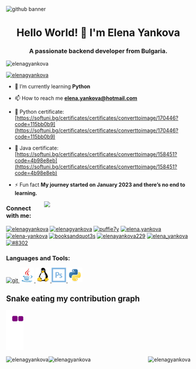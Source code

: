![github banner](https://github.com/ElenaGYankova/SoftUni-Python-Fundamentals-2023/assets/122468758/1649ebe1-6f1e-41ba-937a-15c0cd5e7190)
<h1 align="center">Hello World! 👋 I'm Elena Yankova</h1>
<h3 align="center">A passionate backend developer from Bulgaria.</h3>

<p align="left"> <img src="https://komarev.com/ghpvc/?username=elenagyankova&label=Profile%20views&color=0e75b6&style=flat" alt="elenagyankova" /> </p>

<p align="left"> <a href="https://github.com/ryo-ma/github-profile-trophy"><img src="https://github-profile-trophy.vercel.app/?username=elenagyankova" alt="elenagyankova" /></a> </p>

- 🌱 I’m currently learning **Python**

- 📫 How to reach me **elena.yankova@hotmail.com**

- 📝 Python certificate: [https://softuni.bg/certificates/certificates/converttoimage/170446?code=115bb0b9](https://softuni.bg/certificates/certificates/converttoimage/170446?code=115bb0b9)

- 📄 Java certificate: [https://softuni.bg/certificates/certificates/converttoimage/158451?code=4b98e8eb](https://softuni.bg/certificates/certificates/converttoimage/158451?code=4b98e8eb)

- ⚡ Fun fact **My journey started on January 2023 and there’s no end to learning.**

<p><img align="right" src="https://github.com/ElenaGYankova/SoftUni-Python-Fundamentals-2023/assets/122468758/87525793-de96-4917-bc9a-affbc4c37139.gif" width="400" /></p>

<h3 align="left">Connect with me:</h3>
<p align="left">
<a href="https://codepen.io/elenagyankova" target="blank"><img align="center" src="https://raw.githubusercontent.com/rahuldkjain/github-profile-readme-generator/master/src/images/icons/Social/codepen.svg" alt="elenagyankova" height="30" width="40" /></a>
<a href="https://dev.to/elenagyankova" target="blank"><img align="center" src="https://raw.githubusercontent.com/rahuldkjain/github-profile-readme-generator/master/src/images/icons/Social/devto.svg" alt="elenagyankova" height="30" width="40" /></a>
<a href="https://twitter.com/puffie7y" target="blank"><img align="center" src="https://raw.githubusercontent.com/rahuldkjain/github-profile-readme-generator/master/src/images/icons/Social/twitter.svg" alt="puffie7y" height="30" width="40" /></a>
<a href="https://linkedin.com/in/elena.yankova" target="blank"><img align="center" src="https://raw.githubusercontent.com/rahuldkjain/github-profile-readme-generator/master/src/images/icons/Social/linked-in-alt.svg" alt="elena.yankova" height="30" width="40" /></a>
<a href="https://stackoverflow.com/users/21868509/elena-yankova" target="blank"><img align="center" src="https://raw.githubusercontent.com/rahuldkjain/github-profile-readme-generator/master/src/images/icons/Social/stack-overflow.svg" alt="elena-yankova" height="30" width="40" /></a>
<a href="https://instagram.com/booksandquot3s" target="blank"><img align="center" src="https://raw.githubusercontent.com/rahuldkjain/github-profile-readme-generator/master/src/images/icons/Social/instagram.svg" alt="booksandquot3s" height="30" width="40" /></a>
<a href="https://www.youtube.com/c/elenayankova229" target="blank"><img align="center" src="https://raw.githubusercontent.com/rahuldkjain/github-profile-readme-generator/master/src/images/icons/Social/youtube.svg" alt="elenayankova229" height="30" width="40" /></a>
<a href="https://www.hackerrank.com/elena_yankova" target="blank"><img align="center" src="https://raw.githubusercontent.com/rahuldkjain/github-profile-readme-generator/master/src/images/icons/Social/hackerrank.svg" alt="elena_yankova" height="30" width="40" /></a>
<a href="https://discord.gg/#8302" target="blank"><img align="center" src="https://raw.githubusercontent.com/rahuldkjain/github-profile-readme-generator/master/src/images/icons/Social/discord.svg" alt="#8302" height="30" width="40" /></a>
</p>

<h3 align="left">Languages and Tools:</h3>
<p align="left"> <a href="https://git-scm.com/" target="_blank" rel="noreferrer"> <img src="https://www.vectorlogo.zone/logos/git-scm/git-scm-icon.svg" alt="git" width="40" height="40"/> </a> <a href="https://www.java.com" target="_blank" rel="noreferrer"> <img src="https://raw.githubusercontent.com/devicons/devicon/master/icons/java/java-original.svg" alt="java" width="40" height="40"/> </a> <a href="https://www.linux.org/" target="_blank" rel="noreferrer"> <img src="https://raw.githubusercontent.com/devicons/devicon/master/icons/linux/linux-original.svg" alt="linux" width="40" height="40"/> </a> <a href="https://www.photoshop.com/en" target="_blank" rel="noreferrer"> <img src="https://raw.githubusercontent.com/devicons/devicon/master/icons/photoshop/photoshop-line.svg" alt="photoshop" width="40" height="40"/> </a> <a href="https://www.python.org" target="_blank" rel="noreferrer"> <img src="https://raw.githubusercontent.com/devicons/devicon/master/icons/python/python-original.svg" alt="python" width="40" height="40"/> </a> </p>


## Snake eating my contribution graph
![snake gif](https://github.com/elenagyankova/elenagyankova/blob/output/github-contribution-grid-snake.gif)

<p><img align="right" src="https://github-readme-stats.vercel.app/api/top-langs?username=elenagyankova&show_icons=true&locale=en&layout=compact" alt="elenagyankova" /></p>

<p><img align="left" src="https://github-readme-stats.vercel.app/api?username=elenagyankova&show_icons=true&locale=en" alt="elenagyankova" /></p>

<p><img align="left" src="https://github-readme-streak-stats.herokuapp.com/?user=elenagyankova&" alt="elenagyankova" /></p>
